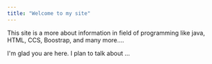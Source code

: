 ```yaml
---
title: "Welcome to my site"
---
```

This site is a more about information in field of programming like java, HTML, CCS, Boostrap, and many more....

I'm glad you are here. I plan to talk about ...
